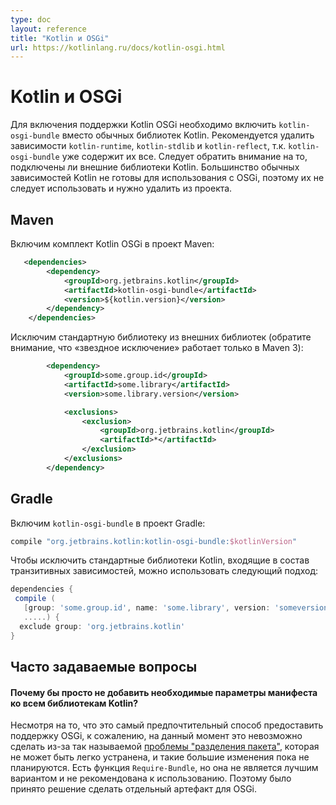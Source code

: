 ```yaml
---
type: doc
layout: reference
title: "Kotlin и OSGi"
url: https://kotlinlang.ru/docs/kotlin-osgi.html
---
```


# Kotlin и OSGi

<!-- To enable Kotlin OSGi support you need to include `kotlin-osgi-bundle` instead of regular Kotlin libraries.
It is recommended to remove `kotlin-runtime`, `kotlin-stdlib` and `kotlin-reflect` dependencies as `kotlin-osgi-bundle`
already contains all of them. You also should pay attention in case when external Kotlin libraries are included.
Most regular Kotlin dependencies are not OSGi-ready, so you shouldn't use them and should remove them from your project. -->

Для включения поддержки Kotlin OSGi необходимо включить `kotlin-osgi-bundle` вместо обычных библиотек Kotlin. 
Рекомендуется удалить зависимости `kotlin-runtime`, `kotlin-stdlib` и `kotlin-reflect`, т.к. `kotlin-osgi-bundle` уже содержит их все. 
Следует обратить внимание на то, подключены ли внешние библиотеки Kotlin. Большинство обычных зависимостей Kotlin не готовы для использования
с OSGi, поэтому их не следует использовать и нужно удалить из проекта.

## Maven

<!-- To include the Kotlin OSGi bundle to a Maven project: -->

Включим комплект Kotlin OSGi в проект Maven:

```xml
   <dependencies>
        <dependency>
            <groupId>org.jetbrains.kotlin</groupId>
            <artifactId>kotlin-osgi-bundle</artifactId>
            <version>${kotlin.version}</version>
        </dependency>
    </dependencies>
```

<!-- To exclude the standard library from external libraries (notice that "star exclusion" works in Maven 3 only): -->

Исключим стандартную библиотеку из внешних библиотек (обратите внимание, что «звездное исключение» работает только в Maven 3):

```xml
        <dependency>
            <groupId>some.group.id</groupId>
            <artifactId>some.library</artifactId>
            <version>some.library.version</version>

            <exclusions>
                <exclusion>
                    <groupId>org.jetbrains.kotlin</groupId>
                    <artifactId>*</artifactId>
                </exclusion>
            </exclusions>
        </dependency>
```

## Gradle

<!-- To include `kotlin-osgi-bundle` to a gradle project: -->

Включим `kotlin-osgi-bundle` в проект Gradle:

```groovy
compile "org.jetbrains.kotlin:kotlin-osgi-bundle:$kotlinVersion"
```

<!-- To exclude default Kotlin libraries that comes as transitive dependencies you can use the following approach: -->

Чтобы исключить стандартные библиотеки Kotlin, входящие в состав транзитивных зависимостей, можно использовать следующий подход:

```groovy
dependencies {
 compile (
   [group: 'some.group.id', name: 'some.library', version: 'someversion'],
   .....) {
  exclude group: 'org.jetbrains.kotlin'
}
```

## Часто задаваемые вопросы

<!-- #### Why not just add required manifest options to all Kotlin libraries -->

#### Почему бы просто не добавить необходимые параметры манифеста ко всем библиотекам Kotlin?

<!-- Even though it is the most preferred way to provide OSGi support, unfortunately it couldn't be done for now due to so called
["package split" issue](http://wiki.osgi.org/wiki/Split_Packages) that couldn't be easily eliminated and such a big change is
not planned for now. There is `Require-Bundle` feature but it is not the best option too and not recommended to use.
So it was decided to make a separate artifact for OSGi. -->

Несмотря на то, что это самый предпочтительный способ предоставить поддержку OSGi, к сожалению, на данный момент это невозможно сделать 
из-за так называемой [проблемы "разделения пакета"](http://wiki.osgi.org/wiki/Split_Packages), которая не может быть легко устранена, и такие большие изменения пока не планируются. 
Есть функция `Require-Bundle`, но она не является лучшим вариантом и не рекомендована к использованию. Поэтому было принято решение 
сделать отдельный артефакт для OSGi.

